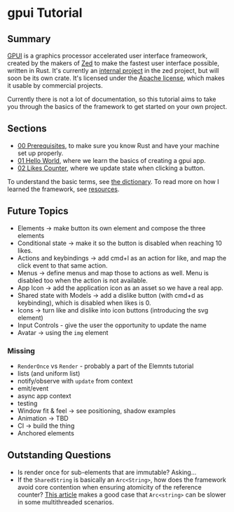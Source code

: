 # gpui Tutorial

## Summary

[GPUI](https://www.gpui.rs) is a graphics processor accelerated user interface frameowork, created by the makers of [Zed](https://zed.dev) to make the fastest user interface possible, written in Rust. It's currently an [internal project](https://github.com/zed-industries/zed/tree/main/crates/gpui) in the zed project, but will soon be its own crate. It's licensed under the [Apache license](https://github.com/zed-industries/zed/blob/main/crates/gpui/LICENSE-APACHE), which makes it usable by commercial projects.

Currently there is not a lot of documentation, so this tutorial aims to take you through the basics of the framework to get started on your own project.

## Sections

* [00 Prerequisites](00-prerequisites.md), to make sure you know Rust and have your machine set up properly.
* [01 Hello World](01-hello-world.md), where we learn the basics of creating a gpui app.
* [02 Likes Counter](02-likes-counter.md), where we update state when clicking a button.

To understand the basic terms, see [the dictionary](dictionary.md). To read more on how I learned the framework, see [resources](resources.md).

## Future Topics

* Elements -> make button its own element and compose the three elements
* Conditional state -> make it so the button is disabled when reaching 10 likes.
* Actions and keybindings -> add cmd+l as an action for like, and map the click event to that same action.
* Menus -> define menus and map those to actions as well. Menu is disabled too when the action is not available.
* App Icon -> add the application icon as an asset so we have a real app.
* Shared state with Models -> add a dislike button (with cmd+d as keybinding), which is disabled when likes is 0.
* Icons -> turn like and dislike into icon buttons (introducing the svg element)
* Input Controls - give the user the opportunity to update the name
* Avatar -> using the `img` element

### Missing

* `RenderOnce` vs `Render` - probably a part of the Elemnts tutorial
* lists (and uniform list)
* notify/observe with `update` from context
* emit/event
* async app context
* testing
* Window fit & feel -> see positioning, shadow examples
* Animation -> TBD
* CI -> build the thing
* Anchored elements


## Outstanding Questions

* Is render once for sub-elements that are immutable? Asking...
* If the `SharedString` is basically an `Arc<String>`, how does the framework avoid core contention when ensuring atomicity of the reference counter? [This article](https://blocklisted.github.io/blog/arc_str_vs_string_is_it_really_faster/) makes a good case that `Arc<string>` can be slower in some multithreaded scenarios.
